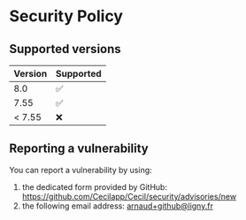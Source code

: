 # Security Policy

## Supported versions

| Version | Supported          |
| ------- | ------------------ |
| 8.0     | :white_check_mark: |
| 7.55    | :white_check_mark: |
| < 7.55  | :x:                |

## Reporting a vulnerability

You can report a vulnerability by using:

1. the dedicated form provided by GitHub: <https://github.com/Cecilapp/Cecil/security/advisories/new>
2. the following email address: [arnaud+github@ligny.fr](mailto:arnaud+github@ligny.fr)
